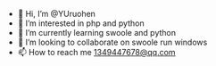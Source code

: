 - 👋 Hi, I’m @YUruohen
- 👀 I’m interested in php and python
- 🌱 I’m currently learning swoole and python
- 💞️ I’m looking to collaborate on swoole run windows
- 📫 How to reach me 1349447678@qq.com

<!---
YUruohen/YUruohen is a ✨ special ✨ repository because its `README.md` (this file) appears on your GitHub profile.
You can click the Preview link to take a look at your changes.
--->

